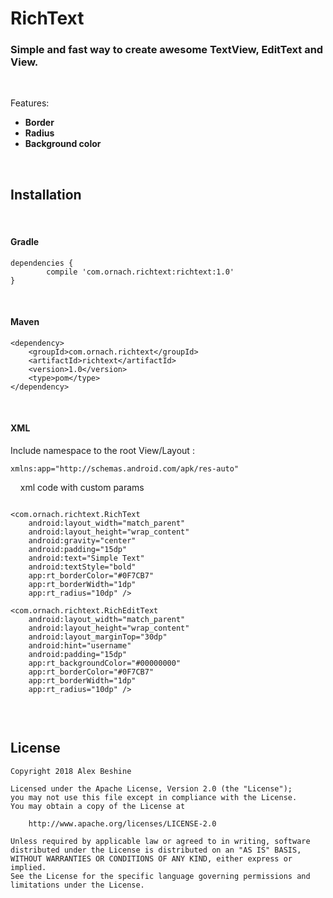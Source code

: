 # RichText
### Simple and fast way to create awesome TextView, EditText and View.
&nbsp;

Features:
* **Border**
* **Radius**
* **Background color**

&nbsp;
&nbsp;
## Installation

&nbsp;
#### Gradle 

```
dependencies {
        compile 'com.ornach.richtext:richtext:1.0'
}
```

&nbsp;
#### Maven

```
<dependency>
    <groupId>com.ornach.richtext</groupId>
    <artifactId>richtext</artifactId>
    <version>1.0</version>
    <type>pom</type>
</dependency>
```



&nbsp;
#### XML
Include namespace to the root View/Layout :
```
xmlns:app="http://schemas.android.com/apk/res-auto"
```



&nbsp;
&nbsp;
xml code with custom params

```

<com.ornach.richtext.RichText
    android:layout_width="match_parent"
    android:layout_height="wrap_content"
    android:gravity="center"
    android:padding="15dp"
    android:text="Simple Text"
    android:textStyle="bold"
    app:rt_borderColor="#0F7CB7"
    app:rt_borderWidth="1dp"
    app:rt_radius="10dp" />

<com.ornach.richtext.RichEditText
    android:layout_width="match_parent"
    android:layout_height="wrap_content"
    android:layout_marginTop="30dp"
    android:hint="username"
    android:padding="15dp"
    app:rt_backgroundColor="#00000000"
    app:rt_borderColor="#0F7CB7"
    app:rt_borderWidth="1dp"
    app:rt_radius="10dp" />
  
```

&nbsp;
&nbsp;
## License
    Copyright 2018 Alex Beshine
    
    Licensed under the Apache License, Version 2.0 (the "License");
    you may not use this file except in compliance with the License.
    You may obtain a copy of the License at

        http://www.apache.org/licenses/LICENSE-2.0

    Unless required by applicable law or agreed to in writing, software
    distributed under the License is distributed on an "AS IS" BASIS,
    WITHOUT WARRANTIES OR CONDITIONS OF ANY KIND, either express or implied.
    See the License for the specific language governing permissions and limitations under the License.
    
